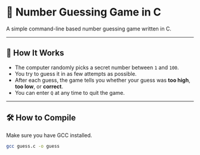 # 🎯 Number Guessing Game in C

A simple command-line based number guessing game written in C.

---

## 📜 How It Works

- The computer randomly picks a secret number between `1` and `100`.
- You try to guess it in as few attempts as possible.
- After each guess, the game tells you whether your guess was **too high**, **too low**, or **correct**.
- You can enter `Q` at any time to quit the game.

---

## 🛠️ How to Compile

Make sure you have GCC installed.

```bash
gcc guess.c -o guess

